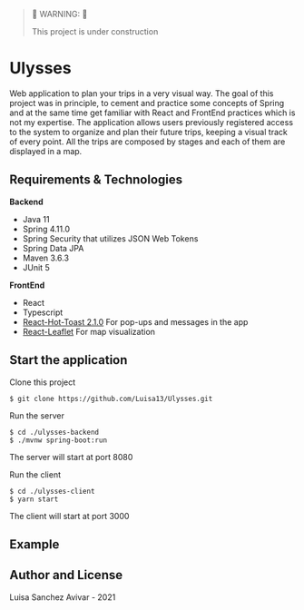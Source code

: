 > :construction: WARNING: :construction:
> 
> This project is under construction

# Ulysses
Web application to plan your trips in a very visual way. The goal of this project was in principle, to cement and practice some concepts of Spring and at the same time get familiar with React and FrontEnd practices which is not my expertise.
The application allows users previously registered access to the system to organize and plan their future trips, keeping a visual track of every point. All the trips are composed by stages and each of them are displayed in a map. 

## Requirements & Technologies
**Backend**
* Java 11
* Spring 4.11.0
* Spring Security that utilizes JSON Web Tokens
* Spring Data JPA
* Maven 3.6.3
* JUnit 5

**FrontEnd**
* React 
* Typescript
* [React-Hot-Toast 2.1.0](https://react-hot-toast.com) For pop-ups and messages in the app
* [React-Leaflet](https://react-leaflet.js.org) For map visualization

## Start the application
Clone this project
```
$ git clone https://github.com/Luisa13/Ulysses.git
```
Run the server
```
$ cd ./ulysses-backend 
$ ./mvnw spring-boot:run
```
The server will start at port 8080

Run the client
```
$ cd ./ulysses-client
$ yarn start
```
The client will start at port 3000

## Example

## Author and License
Luisa Sanchez Avivar - 2021



